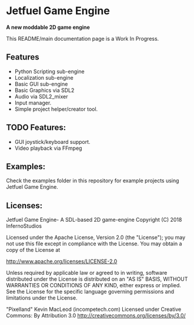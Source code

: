 # Jetfuel Game Engine

**A new moddable 2D game engine**

This README/main documentation page is a Work In Progress.

## Features

- Python Scripting sub-engine
- Localization sub-engine
- Basic GUI sub-engine
- Basic Graphics via SDL2
- Audio via SDL2_mixer
- Input manager.
- Simple project helper/creator tool.

## TODO Features:

- GUI joystick/keyboard support.
- Video playback via FFmpeg


## Examples:

 Check the examples folder in this repository for example projects using
 Jetfuel Game Engine.

## Licenses:

Jetfuel Game Engine- A SDL-based 2D game-engine
Copyright (C) 2018 InfernoStudios

Licensed under the Apache License, Version 2.0 (the "License");
you may not use this file except in compliance with the License.
You may obtain a copy of the License at

http://www.apache.org/licenses/LICENSE-2.0

Unless required by applicable law or agreed to in writing, software
distributed under the License is distributed on an "AS IS" BASIS,
WITHOUT WARRANTIES OR CONDITIONS OF ANY KIND, either express or implied.
See the License for the specific language governing permissions and
limitations under the License.

"Pixelland"
Kevin MacLeod (incompetech.com)
Licensed under Creative Commons: By Attribution 3.0
http://creativecommons.org/licenses/by/3.0/

